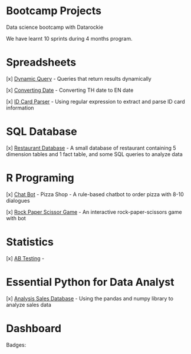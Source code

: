 # Bootcamp Projects

Data science bootcamp with Datarockie

We have learnt 10 sprints during 4 months program.

# Spreadsheets
 [x] [Dynamic Query](https://github.com/nattakarnl/bootcamp_projects/blob/50446a37b338356e239af3748d539ad95bb443f5/Spreadsheets/dynamic_query_create_dropdown_list.pdf) - Queries that return results dynamically
 
 [x] [Converting Date](https://github.com/nattakarnl/bootcamp_projects/blob/50446a37b338356e239af3748d539ad95bb443f5/Spreadsheets/Convert_TH_to_EN_date.pdf) - Converting TH date to EN date
 
 [x] [ID Card Parser](https://github.com/nattakarnl/bootcamp_projects/blob/50446a37b338356e239af3748d539ad95bb443f5/Spreadsheets/ID_Card_Parser.pdf) - Using regular expression to extract and parse ID card information
 
# SQL Database
 [x] [Restaurant Database](https://github.com/nattakarnl/bootcamp_projects/blob/64851f3e7a832dae43de56be974d199b1a228e9f/SQL/restaurant_database.sql) -  A small database of restaurant containing 5 dimension tables and 1 fact table, and some SQL queries to analyze data
 
# R Programing
 [x] [Chat Bot](https://replit.com/@NattakarnL/Pizzaorder?v=1) - Pizza Shop - A rule-based chatbot to order pizza with 8-10 dialogues
 
 [x] [Rock Paper Scissor Game](https://replit.com/@NattakarnL/paoyingchub?v=1) - An interactive rock-paper-scissors game with bot
 
# Statistics
 [x] [AB Testing]() - 
 
# Essential Python for Data Analyst
[x] [Analysis Sales Database](https://github.com/nattakarnl/bootcamp_projects/blob/50446a37b338356e239af3748d539ad95bb443f5/Python/Course%20Pandas%20Foundation%20-%20Final%20Project.ipynb) - Using the pandas and numpy library to analyze sales data

# Dashboard


Badges:

